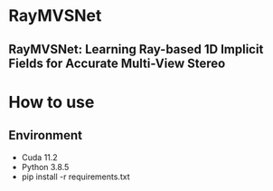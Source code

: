 RayMVSNet
===
RayMVSNet: Learning Ray-based 1D Implicit Fields for Accurate Multi-View Stereo
---

# How to use

## Environment
* Cuda 11.2
* Python 3.8.5
* pip install -r requirements.txt
